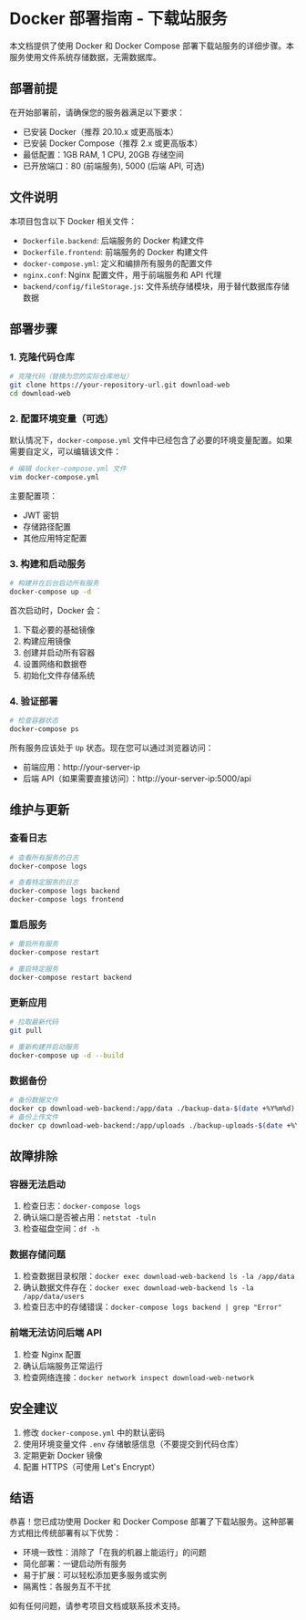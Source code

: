 # Docker 部署指南 - 下载站服务

本文档提供了使用 Docker 和 Docker Compose 部署下载站服务的详细步骤。本服务使用文件系统存储数据，无需数据库。

## 部署前提

在开始部署前，请确保您的服务器满足以下要求：

- 已安装 Docker（推荐 20.10.x 或更高版本）
- 已安装 Docker Compose（推荐 2.x 或更高版本）
- 最低配置：1GB RAM, 1 CPU, 20GB 存储空间
- 已开放端口：80 (前端服务), 5000 (后端 API, 可选)

## 文件说明

本项目包含以下 Docker 相关文件：

- `Dockerfile.backend`: 后端服务的 Docker 构建文件
- `Dockerfile.frontend`: 前端服务的 Docker 构建文件
- `docker-compose.yml`: 定义和编排所有服务的配置文件
- `nginx.conf`: Nginx 配置文件，用于前端服务和 API 代理
- `backend/config/fileStorage.js`: 文件系统存储模块，用于替代数据库存储数据

## 部署步骤

### 1. 克隆代码仓库

```bash
# 克隆代码（替换为您的实际仓库地址）
git clone https://your-repository-url.git download-web
cd download-web
```

### 2. 配置环境变量（可选）

默认情况下，`docker-compose.yml` 文件中已经包含了必要的环境变量配置。如果需要自定义，可以编辑该文件：

```bash
# 编辑 docker-compose.yml 文件
vim docker-compose.yml
```

主要配置项：
- JWT 密钥
- 存储路径配置
- 其他应用特定配置

### 3. 构建和启动服务

```bash
# 构建并在后台启动所有服务
docker-compose up -d
```

首次启动时，Docker 会：
1. 下载必要的基础镜像
2. 构建应用镜像
3. 创建并启动所有容器
4. 设置网络和数据卷
5. 初始化文件存储系统

### 4. 验证部署

```bash
# 检查容器状态
docker-compose ps
```

所有服务应该处于 `Up` 状态。现在您可以通过浏览器访问：

- 前端应用：http://your-server-ip
- 后端 API（如果需要直接访问）：http://your-server-ip:5000/api

## 维护与更新

### 查看日志

```bash
# 查看所有服务的日志
docker-compose logs

# 查看特定服务的日志
docker-compose logs backend
docker-compose logs frontend
```

### 重启服务

```bash
# 重启所有服务
docker-compose restart

# 重启特定服务
docker-compose restart backend
```

### 更新应用

```bash
# 拉取最新代码
git pull

# 重新构建并启动服务
docker-compose up -d --build
```

### 数据备份

```bash
# 备份数据文件
docker cp download-web-backend:/app/data ./backup-data-$(date +%Y%m%d)
# 备份上传文件
docker cp download-web-backend:/app/uploads ./backup-uploads-$(date +%Y%m%d)
```

## 故障排除

### 容器无法启动

1. 检查日志：`docker-compose logs`
2. 确认端口是否被占用：`netstat -tuln`
3. 检查磁盘空间：`df -h`

### 数据存储问题

1. 检查数据目录权限：`docker exec download-web-backend ls -la /app/data`
2. 确认数据文件存在：`docker exec download-web-backend ls -la /app/data/users`
3. 检查日志中的存储错误：`docker-compose logs backend | grep "Error"` 

### 前端无法访问后端 API

1. 检查 Nginx 配置
2. 确认后端服务正常运行
3. 检查网络连接：`docker network inspect download-web-network`

## 安全建议

1. 修改 `docker-compose.yml` 中的默认密码
2. 使用环境变量文件 `.env` 存储敏感信息（不要提交到代码仓库）
3. 定期更新 Docker 镜像
4. 配置 HTTPS（可使用 Let's Encrypt）

## 结语

恭喜！您已成功使用 Docker 和 Docker Compose 部署了下载站服务。这种部署方式相比传统部署有以下优势：

- 环境一致性：消除了「在我的机器上能运行」的问题
- 简化部署：一键启动所有服务
- 易于扩展：可以轻松添加更多服务或实例
- 隔离性：各服务互不干扰

如有任何问题，请参考项目文档或联系技术支持。